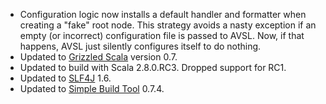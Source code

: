 * Configuration logic now installs a default handler and formatter when
  creating a "fake" root node. This strategy avoids a nasty exception if
  an empty (or incorrect) configuration file is passed to AVSL. Now, if
  that happens, AVSL just silently configures itself to do nothing.
* Updated to [Grizzled Scala][] version 0.7.
* Updated to build with Scala 2.8.0.RC3. Dropped support for RC1.
* Updated to [SLF4J][] 1.6.
* Updated to [Simple Build Tool][] 0.7.4.

[SLF4J]: http://slf4j.org/
[Simple Build Tool]: http://code.google.com/p/simple-build-tool
[Grizzled Scala]: http://bmc.github.com/grizzled-scala/
